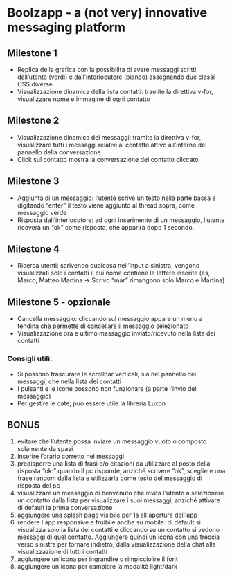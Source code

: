# Boolzapp - a (not very) innovative messaging platform

## Milestone 1

- Replica della grafica con la possibilità di avere messaggi scritti dall’utente (verdi) e
  dall’interlocutore (bianco) assegnando due classi CSS diverse
- Visualizzazione dinamica della lista contatti: tramite la direttiva v-for, visualizzare
  nome e immagine di ogni contatto

## Milestone 2

- Visualizzazione dinamica dei messaggi: tramite la direttiva v-for, visualizzare tutti i
  messaggi relativi al contatto attivo all’interno del pannello della conversazione
- Click sul contatto mostra la conversazione del contatto cliccato

## Milestone 3

- Aggiunta di un messaggio: l’utente scrive un testo nella parte bassa e digitando
  “enter” il testo viene aggiunto al thread sopra, come messaggio verde
- Risposta dall’interlocutore: ad ogni inserimento di un messaggio, l’utente riceverà
  un “ok” come risposta, che apparirà dopo 1 secondo.

## Milestone 4

- Ricerca utenti: scrivendo qualcosa nell’input a sinistra, vengono visualizzati solo i
  contatti il cui nome contiene le lettere inserite (es, Marco, Matteo Martina -> Scrivo
  “mar” rimangono solo Marco e Martina)

## Milestone 5 - opzionale

- Cancella messaggio: cliccando sul messaggio appare un menu a tendina che
  permette di cancellare il messaggio selezionato
- Visualizzazione ora e ultimo messaggio inviato/ricevuto nella lista dei contatti

### Consigli utili:

- Si possono trascurare le scrollbar verticali, sia nel pannello dei messaggi, che nella
  lista dei contatti
- I pulsanti e le icone possono non funzionare (a parte l’invio del messaggio)
- Per gestire le date, può essere utile la libreria Luxon

## BONUS

1. evitare che l’utente possa inviare un messaggio vuoto o composto solamente da spazi
2. inserire l’orario corretto nei messaggi
3. predisporre una lista di frasi e/o citazioni da utilizzare al posto della risposta “ok:” quando il pc risponde, anziché scrivere “ok”, scegliere una frase random dalla lista e utilizzarla come testo del messaggio di risposta del pc
4. visualizzare un messaggio di benvenuto che invita l'utente a selezionare un contatto dalla lista per visualizzare i suoi messaggi, anziché attivare di default la prima conversazione
5. aggiungere una splash page visibile per 1s all'apertura dell'app
6. rendere l'app responsive e fruibile anche su mobile: di default si visualizza solo la lista dei contatti e cliccando su un contatto si vedono i messaggi di quel contatto. Aggiungere quindi un'icona con una freccia verso sinistra per tornare indietro, dalla visualizzazione della chat alla visualizzazione di tutti i contatti
7. aggiungere un'icona per ingrandire o rimpicciolire il font
8. aggiungere un'icona per cambiare la modalità light/dark
